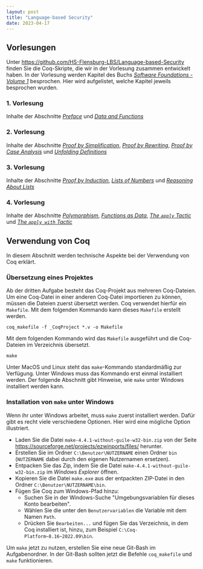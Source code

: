 ```yaml
---
layout: post
title: "Language-based Security"
date: 2023-04-17
---
```



<!-- ## Vorlesungen -->

<!-- Die Vorlesung gibt eine Einführung in den Bereich der [Language-based Security](https://en.wikipedia.org/wiki/Language-based_security).

Im [github-Projekt](https://github.com/jan-christiansen/Language-based-Security) gibt es die Coq-Quelldateien aus der Vorlesung. -->


## Vorlesungen

Unter <https://github.com/HS-Flensburg-LBS/Language-based-Security> finden Sie die Coq-Skripte, die wir in der Vorlesung zusammen entwickelt haben.
In der Vorlesung werden Kapitel des Buchs [_Software Foundations - Volume 1_](https://softwarefoundations.cis.upenn.edu/current/lf-current/index.html) besprochen.
Hier wird aufgelistet, welche Kapitel jeweils besprochen wurden.


### 1. Vorlesung

Inhalte der Abschnitte [_Preface_](https://softwarefoundations.cis.upenn.edu/lf-current/Preface.html) und [_Data and Functions_](https://softwarefoundations.cis.upenn.edu/lf-current/Basics.html#lab20)

### 2. Vorlesung

Inhalte der Abschnitte [_Proof by Simplification_](https://softwarefoundations.cis.upenn.edu/lf-current/Basics.html#lab34), [_Proof by Rewriting_](https://softwarefoundations.cis.upenn.edu/lf-current/Basics.html#lab35), [_Proof by Case Analysis_](https://softwarefoundations.cis.upenn.edu/lf-current/Basics.html#lab38) und [_Unfolding Definitions_](https://softwarefoundations.cis.upenn.edu/lf-current/Tactics.html#lab172)

### 3. Vorlesung

Inhalte der Abschnitte [_Proof by Induction_](https://softwarefoundations.cis.upenn.edu/lf-current/Induction.html#lab61), [_Lists of Numbers_](https://softwarefoundations.cis.upenn.edu/lf-current/Lists.html#lab85) und [_Reasoning About Lists_](https://softwarefoundations.cis.upenn.edu/lf-current/Lists.html#lab97)

### 4. Vorlesung

Inhalte der Abschnitte [_Polymorphism_](https://softwarefoundations.cis.upenn.edu/lf-current/Poly.html#lab118), [_Functions as Data_](https://softwarefoundations.cis.upenn.edu/lf-current/Poly.html#lab133), [_The `apply` Tactic_](https://softwarefoundations.cis.upenn.edu/lf-current/Tactics.html#lab157) und [_The `apply with` Tactic_](https://softwarefoundations.cis.upenn.edu/lf-current/Tactics.html#lab161)


<!-- ## Übungen

Die Übungen bestehen aus Aufgaben, die  -->



## Verwendung von Coq

In diesem Abschnitt werden technische Aspekte bei der Verwendung von Coq erklärt.

### Übersetzung eines Projektes

Ab der dritten Aufgabe besteht das Coq-Projekt aus mehreren Coq-Dateien.
Um eine Coq-Datei in einer anderen Coq-Datei importieren zu können, müssen die Dateien zuerst übersetzt werden.
Coq verwendet hierfür ein `Makefile`.
Mit dem folgenden Kommando kann dieses `Makefile` erstellt werden.

```console
coq_makefile -f _CoqProject *.v -o Makefile
```

Mit dem folgenden Kommando wird das `Makefile` ausgeführt und die Coq-Dateien im Verzeichnis übersetzt.

```console
make
```

Unter MacOS und Linux steht das `make`-Kommando standardmäßig zur Verfügung.
Unter Windows muss das Kommando erst einmal installiert werden.
Der folgende Abschnitt gibt Hinweise, wie `make` unter Windows installiert werden kann.


### Installation von `make` unter Windows

Wenn ihr unter Windows arbeitet, muss `make` zuerst installiert werden.
Dafür gibt es recht viele verschiedene Optionen.
Hier wird eine mögliche Option illustriert.

- Laden Sie die Datei `make-4.4.1-without-guile-w32-bin.zip` von der Seite https://sourceforge.net/projects/ezwinports/files/ herunter.
- Erstellen Sie im Ordner `C:\Benutzer\NUTZERNAME` einen Ordner `bin` (`NUTZERNAME` dabei durch den eigenen Nutzernamen ersetzen).
- Entpacken Sie das Zip, indem Sie die Datei `make-4.4.1-without-guile-w32-bin.zip` im _Windows Explorer_ öffnen.
- Kopieren Sie die Datei `make.exe` aus der entpackten ZIP-Datei in den Ordner `C:\Benutzer\NUTZERNAME\bin`.
- Fügen Sie Coq zum Windows-Pfad hinzu:
  - Suchen Sie in der Windows-Suche "Umgebungsvariablen für dieses Konto bearbeiten".
  - Wählen Sie die unter den `Benutzervariablen` die Variable mit dem Namen `Path`.
  - Drücken Sie `Bearbeiten...` und fügen Sie das Verzeichnis, in dem Coq installiert ist, hinzu, zum Beispiel `C:\Coq-Platform~8.16~2022.09\bin`.

Um `make` jetzt zu nutzen, erstellen Sie eine neue Git-Bash im Aufgabenordner.
In der Git-Bash sollten jetzt die Befehle `coq_makefile` und `make` funktionieren.
